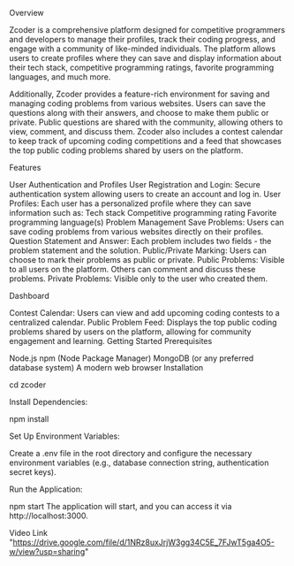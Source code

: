 Overview

Zcoder is a comprehensive platform designed for competitive programmers and developers to manage their profiles, track their coding progress, and engage with a community of like-minded individuals. The platform allows users to create profiles where they can save and display information about their tech stack, competitive programming ratings, favorite programming languages, and much more.

Additionally, Zcoder provides a feature-rich environment for saving and managing coding problems from various websites. Users can save the questions along with their answers, and choose to make them public or private. Public questions are shared with the community, allowing others to view, comment, and discuss them. Zcoder also includes a contest calendar to keep track of upcoming coding competitions and a feed that showcases the top public coding problems shared by users on the platform.

Features

User Authentication and Profiles User Registration and Login: Secure authentication system allowing users to create an account and log in. User Profiles: Each user has a personalized profile where they can save information such as: Tech stack Competitive programming rating Favorite programming language(s) Problem Management Save Problems: Users can save coding problems from various websites directly on their profiles. Question Statement and Answer: Each problem includes two fields - the problem statement and the solution. Public/Private Marking: Users can choose to mark their problems as public or private. Public Problems: Visible to all users on the platform. Others can comment and discuss these problems. Private Problems: Visible only to the user who created them.

Dashboard

Contest Calendar: Users can view and add upcoming coding contests to a centralized calendar. Public Problem Feed: Displays the top public coding problems shared by users on the platform, allowing for community engagement and learning. Getting Started Prerequisites

Node.js npm (Node Package Manager) MongoDB (or any preferred database system) A modern web browser Installation

cd zcoder

Install Dependencies:

npm install

Set Up Environment Variables:

Create a .env file in the root directory and configure the necessary environment variables (e.g., database connection string, authentication secret keys).

Run the Application:

npm start The application will start, and you can access it via http://localhost:3000.

Video Link "https://drive.google.com/file/d/1NRz8uxJrjW3gg34C5E_7FJwT5ga4O5-w/view?usp=sharing"
